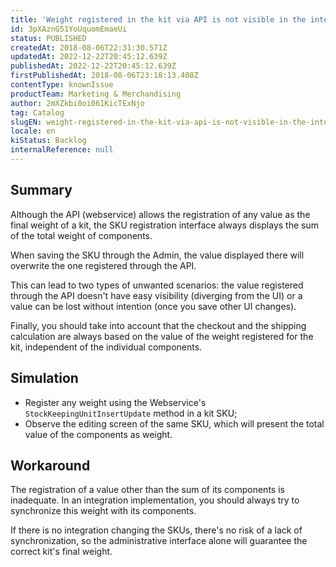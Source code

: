 ```yaml
---
title: 'Weight registered in the kit via API is not visible in the interface'
id: 3pXAznG51YoUquomEmaeUi
status: PUBLISHED
createdAt: 2018-08-06T22:31:30.571Z
updatedAt: 2022-12-22T20:45:12.639Z
publishedAt: 2022-12-22T20:45:12.639Z
firstPublishedAt: 2018-08-06T23:18:13.408Z
contentType: knownIssue
productTeam: Marketing & Merchandising
author: 2mXZkbi0oi061KicTExNjo
tag: Catalog
slugEN: weight-registered-in-the-kit-via-api-is-not-visible-in-the-interface
locale: en
kiStatus: Backlog
internalReference: null
---
```


## Summary

Although the API (webservice) allows the registration of any value as the final weight of a kit, the SKU registration interface always displays the sum of the total weight of components.

When saving the SKU through the Admin, the value displayed there will overwrite the one registered through the API.

This can lead to two types of unwanted scenarios: the value registered through the API doesn't have easy visibility (diverging from the UI) or a value can be lost without intention (once you save other UI changes).

Finally, you should take into account that the checkout and the shipping calculation are always based on the value of the weight registered for the kit, independent of the individual components.

## Simulation

- Register any weight using the Webservice's `StockKeepingUnitInsertUpdate` method in a kit SKU;
- Observe the editing screen of the same SKU, which will present the total value of the components as weight.

## Workaround

The registration of a value other than the sum of its components is inadequate. In an integration implementation, you should always try to synchronize this weight with its components.

If there is no integration changing the SKUs, there's no risk of a lack of synchronization, so the administrative interface alone will guarantee the correct kit's final weight.

